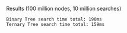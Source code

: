 
Results (100 million nodes, 10 million searches)

```
Binary Tree search time total: 190ms
Ternary Tree search time total: 159ms
```

